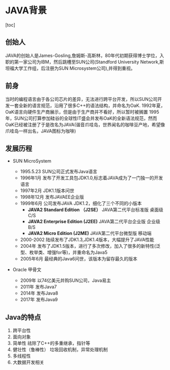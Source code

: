 # JAVA背景

[toc]

## 创始人

JAVA的创始人是James-Gosling,詹姆斯-高斯林，80年代初期获得博士学位，入职的第一家公司为IBM，然后跳槽至SUN公司(Standford University Network,斯坦福大学工作组，后注册为SUN Microsystem公司),并得到重视。

## 前身

当时的编程语言由于各公司芯片的差异，无法进行跨平台开发，所以SUN公司开发一套全新的语言规范，沿用了很多C++的语法结构，并命名为OaK.
1992年夏，OaK语言向硬件生产商展示，但是由于生产商并不看好，所以暂时被搁置
1995年，SUN公司打算参加硅谷的全球性IT盛会并发布OaK的全新语法规范，然而OaK已经被注册了于是改名为JAVA(谐音爪哇岛，世界闻名的咖啡豆产地，希望像爪哇岛一样出名，JAVA图标为咖啡)

## 发展历程

- SUN MicroSystem 
  - 1995.5.23   SUN公司正式发布Java语言
  - 1996年1月    发布了开发工具包JDK1.0,标志着JAVA成为了一门独一的开发语言
  - 1997年2月     JDK1.1版本问世
  - 1998年12月    发布JAVAEE企业版
  - 1999年6月     公司发布JAVA JDK1.2，细化了三个不同的小版本
    - **JAVA2 Standard Edition （J2SE）** JAVA第二代平台标准版 桌面级C/S
    - **JAVA2 Enterprise  Edition (J2EE)** JAVA第二代平台企业版 企业级 B/S
    - **JAVA2 Micro   Edition (J2ME)** JAVA第二代平台微型版 移动端
  - 2000-2002   陆续发布了JDK1.3,JDK1.4版本，大幅提升了JAVA性能
  - 2004年    发布了JDK1.5版本，进行了多次修改，加入了很多的新特性(泛型、枚举类、增强for等)，并重命名为Java5
  - 2005年6月 最经典的Java6问世，该版本为留存最久的版本

- Oracle    甲骨文
  - 2009年  以74亿美元并购SUN公司，Java易主
  - 2011年  发布Java7
  - 2014年  发布Java8
  - 2017年  发布Java9

## Java的特点

1. 跨平台性
2. 面向对象
3. 简单性  祛除了C++的多重继承，指针等
4. 健壮性（鲁棒性）    垃圾回收机制，异常处理机制
5. 多线程性
6. 大数据开发相关

